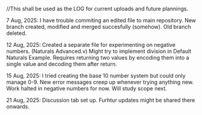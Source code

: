 //This shall be used as the LOG for current uploads and future plannings.

7 Aug, 2025:
I have trouble commiting an edited file to main repository.
New branch created, modified and merged succesfully (somehow). Old branch deleted.

12 Aug, 2025:
Created a separate file for experimenting on negative numbers. (Naturals Advanced.v)
Might try to implement division in Default Naturals Example.
Requires returning two values by encoding them into a single value and decoding them after return.

15 Aug, 2025:
I tried creating the base 10 number system but could only manage 0-9.
New error messages creep up whenever trying anything new.
Work halted in negative numbers for now. Will study scope next.

21 Aug, 2025:
Discussion tab set up.
Furhtur updates might be shared there onwards.
